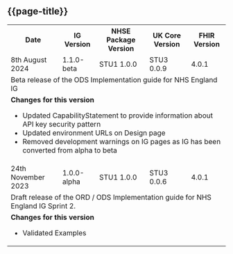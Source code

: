 ## {{page-title}}

<table class="assets">
<tr>
<th class="width20">Date</th>
<th class="width20">IG Version</th>
<th class="width20">NHSE Package Version</th>
<th class="width20">UK Core Version</th>
<th class="width20">FHIR Version</th>
</tr>
<tr>
<td>8th August 2024</td>
<td>1.1.0-beta</td>
<td>STU1 1.0.0</td>
<td>STU3 0.0.9</td>
<td>4.0.1</td>
</tr>
<tr>
<td colspan="5">Beta release of the ODS Implementation guide for NHS England IG</td>
</tr>
<tr>
<td colspan="5"><b>Changes for this version</b>
<br />
<ul>
<li>Updated CapabilityStatement to provide information about API key security pattern</li>
<li>Updated environment URLs on Design page</li>
<li>Removed development warnings on IG pages as IG has been converted from alpha to beta</li>
</ul>
</td>
</tr>
<tr>
<td>24th November 2023</td>
<td>1.0.0-alpha</td>
<td>STU1 1.0.0</td>
<td>STU3 0.0.6</td>
<td>4.0.1</td>
</tr>
<tr>
<td colspan="5">Draft release of the ORD / ODS Implementation guide for NHS England IG Sprint 2.</td>
</tr>
<tr>
<td colspan="5"><b>Changes for this version</b>
<br />
<ul>
<li>Validated Examples</li>
</ul>
</td>
</tr>
</table>